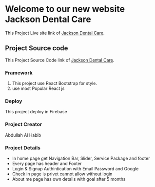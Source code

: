 # Welcome to our new website Jackson Dental Care

This Project Live site link of [Jackson Dental Care]().

## Project Source code 

This Project Source Code link of [Jackson Dental Care]().

### Framework

1. This project use React Bootstrap for style.
2. use most Popular React js

### Deploy
This project deploy in Firebase

### Project Creator 
Abdullah Al Habib

### Project Details
<ul>
    <li>In home page get Navigation Bar, Slider, Service Package and footer</li>
    <li>Every page has header and Footer</li>
    <li>Login & Signup Authintication with Email Password and Google</li>
    <li>Check in page is privet cannot allow without login</li>
    <li>About me page has own details with goal after 5 months</li>

</ul>